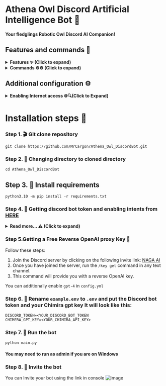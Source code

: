 # Athena Owl Discord Artificial Intelligence Bot 🤖
#### Your fledglings Robotic Owl Discord AI Companion!

## Features and commands 🌟

</details>

<details>
<summary><strong>Features ✨ (Click to expand) </strong></summary>

- [x] Mix of Slash and Regular Commands: You get the best of both worlds here! ⚙️
- [x] AI Image Generation: Bring your imagination to life for free! 🤖
- [x] Free Smart AI: Enjoy this capable language model at no cost to you. 🤖
- [x] Mention Notifications: The bot listens when you @ mention it. Like a friend ready to chat! ⚙️
- [x] Reply Handling: The bot knows who you're talking to, so it won't butt in confusingly. Pretty clever! 🪄
- [x] Channel Quiet Mode: Use /toggleactive so the bot chills in certain channels. ⚙️
- [x] GPT-3 Model: Harness advanced language tech like GPT-3. 🤖
- [x] Secure Credentials: We keep your login details safe behind the scenes. 🔑
- [x] Web Version: Check out the new web version for next-level features! 🌐
- [ ] YouTube Video Summaries: Coming soon! Get the key points from videos quickly. 🌐
- [ ] Voice Controls: Also coming soon - speak to control the bot with your voice!

</details>

<details>
<summary><strong>Commands ⚙️⚙️ (Click to expand) </strong></summary>

- [x] `/help`: See all the bot's abilities. ⚙️
- [x] `/pfp [image_url]`: Generate images with AI. 🖼️
- [x] `/imagine`: Give the bot a new nickname. 📛
- [x] `/changeusr [new_username]`: Change the bot's username. 📛
- [x] `/ping`: Get a friendly "Pong!" back. 🏓
- [x] `/toggleactive`: Turn the bot off in certain channels. 🔀
- [x] `/toggledm`: Toggle DM abilities on/off. 💬
- [x] `/clear`: Delete message history. 🗑️
- [x] `/gif`: See random cute/funny GIFs. 🐱
- [x] `/dalle`: Generate images with DALL-E AI.
- [x] `/support`: Questions? We're here to help!
</details>

## Additional configuration ⚙️

<details>
<summary><strong>Enabling Internet access 🌐🔍(Click to Expand)</strong></summary>

To ensure that the bot has access to the most up-to-date information, you can enable internet access by setting the `INTERNET_ACCESS` parameter to true in the `config.yml` file. This will allow the bot to retrieve information beyond the data it was initially trained on, which was only available up until 2021.

⚠️ You don't explicitly need to use the name `custom` for persona name and set it in `config.json` 
  
</details>

# Installation steps  🚩
### Step 1. 🎬 Git clone repository
```
git clone https://github.com/MrCargon/Athena_Owl_DiscordBot.git
```
### Step 2. 📁 Changing directory to cloned directory
```
cd Athena_Owl_DiscordBot
```
## Step 3. 💾 Install requirements
```
python3.10 -m pip install -r requirements.txt
```
### Step 4. 🔑 Getting discord bot token and enabling intents from [HERE](https://discord.com/developers/applications)
<details>
<summary><strong>Read more...  ⚠️  (Click to expand)</strong></summary>


##### Select [application](https://discord.com/developers/applications)
![image](https://user-images.githubusercontent.com/91066601/235554871-a5f98345-4197-4b55-91d7-1aef0d0680f0.png)

##### Enable intents
![image](https://user-images.githubusercontent.com/91066601/235555012-e8427bfe-cffc-4761-bbc0-d1467ca1ff4d.png)

##### Get the token !!! by clicking copy
![image](https://user-images.githubusercontent.com/91066601/235555065-6b51844d-dfbd-4b11-a14b-f65dd6de20d9.png)
</details>

### Step 5.Getting a Free Reverse OpenAI proxy Key 🔑

Follow these steps:

1. Join the Discord server by clicking on the following invite link: [NAGA AI](https://discord.naga.ac/)
2. Once you have joined the server, run the `/key get` command in any text channel.
3. This command will provide you with a reverse OpenAI key.

You can additionally enable `gpt-4` in `config.yml`

### Step 6. 🔐 Rename `example.env` to `.env` and put the Discord bot token and your Chimira gpt key It will look like this:
```
DISCORD_TOKEN=<YOUR_DISCORD_BOT_TOKEN
CHIMERA_GPT_KEY=<YOUR_CHIMIRA_API_KEY>
```
### Step 7. 🚀 Run the bot
```
python main.py
```
#### You may need to run as admin if you are on Windows
### Step 8. 🔗 Invite the bot 
You can Invite your bot using the link in console
![image](https://user-images.githubusercontent.com/91066601/236673317-64a1789c-f6b1-48d7-ba1b-dbb18e7d802a.png)
